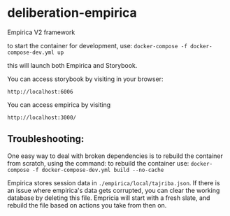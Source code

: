 # deliberation-empirica
Empirica V2 framework

to start the container for development, use:
`docker-compose -f docker-compose-dev.yml up`

this will launch both Empirica and Storybook.

You can access storybook by visiting in your browser:
```
http://localhost:6006
```


You can access empirica by visiting
```
http://localhost:3000/
```


## Troubleshooting:
One easy way to deal with broken dependencies is to rebuild the container from scratch, using the command:
to rebuild the container use:
`docker-compose -f docker-compose-dev.yml build --no-cache`



Empirica stores session data in `./empirica/local/tajriba.json`.
If there is an issue where empirica's data gets corrupted, you can clear the working database
by deleting this file. Empricia will start with a fresh slate, and rebuild the file based on
actions you take from then on.